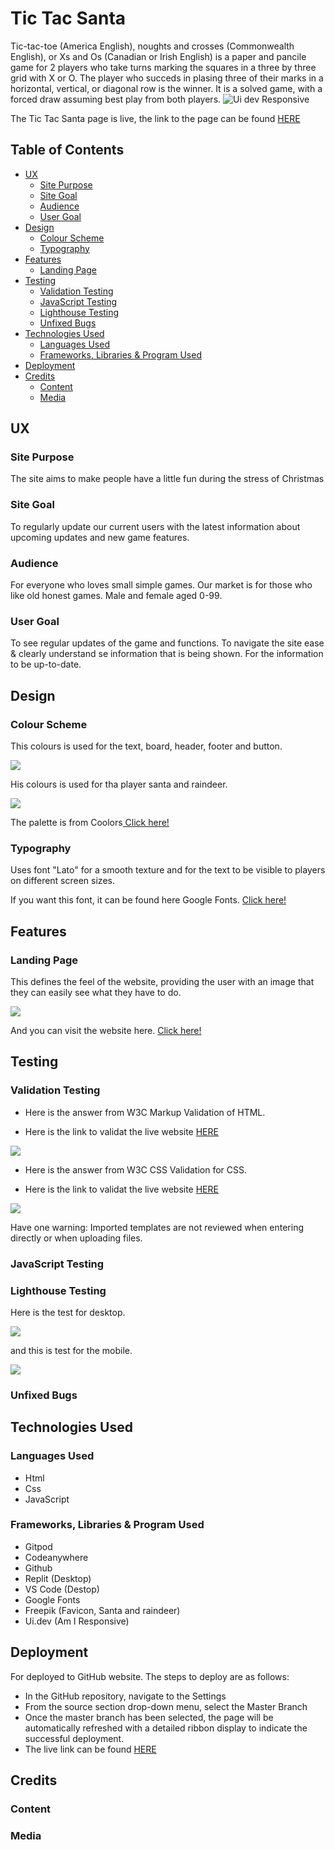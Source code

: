 # Tic Tac Santa 
Tic-tac-toe (America English), noughts and crosses (Commonwealth English), or Xs and Os (Canadian or Irish English) is a paper and pancile game for 2 players who take turns marking the squares in a three by three grid with X or O. The player who succeds in plasing three of their marks in a horizontal, vertical, or diagonal row is the winner. It is a solved game, with a forced draw assuming best play from both players.
![Ui dev Responsive](https://github.com/AndersH82/TicTacSanta/assets/150241728/7646aac9-6d96-4125-ab81-946194bca17d)

The Tic Tac Santa page is live, the link to the page can be found <a href="https://andersh82.github.io/TicTacSanta/" rel="nofollow">HERE</a>

## Table of Contents
+ [UX](#ux "UX")
  + [Site Purpose](#site-purpose "Site Purpose")
  + [Site Goal](#site-goal "SIte Goal")
  + [Audience](#audience "Audience")
  + [User Goal](#user-goal "User Goal")
+ [Design](#design "Design")
  + [Colour Scheme](#colour-scheme "Colour Scheme")
  + [Typography](#typography "Typography")
+ [Features](#features "Features")
  + [Landing Page](#landing-page "Landing Page")
+ [Testing](#testing "Testing")
  + [Validation Testing](#validation-testing "Validation Testing")
  + [JavaScript Testing](#javascript-testing "JavaScript Testing")
  + [Lighthouse Testing](#lighthouse-testing "Lighthouse Testing")
  + [Unfixed Bugs](#unfixed-bugs "Unfixed Bugs")
+ [Technologies Used](#technologies-used "Technologies Used")
  + [Languages Used](#languages-used "Languages Used")
  + [Frameworks, Libraries & Program Used](#frameworks-libraries-program-used "Frameworks, Libraries & Program Used")
+ [Deployment](#deployment "Deployment")
+ [Credits](#credits "Credits")
  + [Content](#Content "Content")
  + [Media](#media "Media")

## UX

### Site Purpose
The site aims to make people have a little fun during the stress of Christmas

### Site Goal
To regularly update our current users with the latest information about upcoming updates and new game features.

### Audience
For everyone who loves small simple games. Our market is for those who like old honest games. Male and female aged 0-99.

### User Goal
To see regular updates of the game and functions.
To navigate the site ease & clearly understand se information that is being shown.
For the information to be up-to-date.

## Design

### Colour Scheme
This colours is used for the text, board, header, footer and button.

 <img src="assets/image-readme/palettemain.png">

His colours is used for tha player santa and raindeer.

<img src="assets/image-readme/playerpalette.png">

The palette is from Coolors<a href="https://coolors.co/"> Click here!</a>

### Typography

Uses font "Lato" for a smooth texture and for the text to be visible to players on different screen sizes.

If you want this font, it can be found here Google Fonts. <a href="https://fonts.google.com/specimen/Lato?query=lato">Click here!</a>

## Features

### Landing Page

This defines the feel of the website, providing the user with an image that they can easily see what they have to do.

<img src="assets/image-readme/landingpage.png">

And you can visit the website here. <a href="https://https://andersh82.github.io/TicTacSanta/">Click here!</a>

## Testing

### Validation Testing

- Here is the answer from W3C Markup Validation of HTML.

- Here is the link to validat the live website <a href="https://validator.w3.org/nu/?doc=https%3A%2F%2Fandersh82.github.io%2FTicTacSanta%2F"> HERE</a>

<img src="assets/image-readme/htmlval.png">

- Here is the answer from W3C CSS Validation for CSS.

- Here is the link to validat the live website <a href="https://jigsaw.w3.org/css-validator/validator?uri=https%3A%2F%2Fandersh82.github.io%2FTicTacSanta%2F&profile=css3svg&usermedium=all&warning=1&vextwarning=&lang=sv">HERE</a>

<img src="assets/image-readme/cssval.png">

Have one warning: Imported templates are not reviewed when entering directly or when uploading files.

### JavaScript Testing

### Lighthouse Testing

Here is the test for desktop.

<img src="assets/image-readme/lighthousedesk.png">

and this is test for the mobile.

<img src="assets/image-readme/lighthousemobile.png">

### Unfixed Bugs

## Technologies Used

### Languages Used
 - Html
 - Css
 - JavaScript

### Frameworks, Libraries & Program Used
 - Gitpod
 - Codeanywhere
 - Github
 - Replit (Desktop)
 - VS Code (Destop)
 - Google Fonts 
 - Freepik (Favicon, Santa and raindeer)
 - Ui.dev  (Am I Responsive)

## Deployment
For deployed to GitHub website. The steps to deploy are as follows:

 - In the GitHub repository, navigate to the Settings 
 - From the source section drop-down menu, select the Master Branch
 - Once the master branch has been selected, the page will be automatically refreshed with a detailed ribbon display to indicate the successful deployment.
 - The live link can be found <a href="https://andersh82.github.io/TicTacSanta/">HERE</a>
## Credits

### Content

### Media